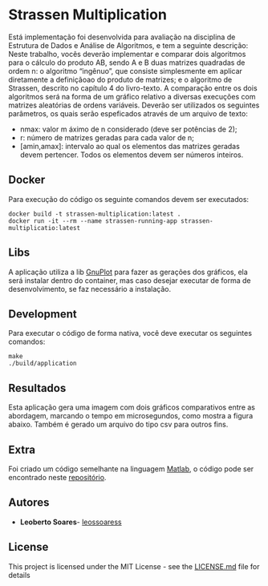 # Strassen Multiplication

Está implementação foi desenvolvida para avaliação na disciplina de Estrutura de Dados e Análise de Algoritmos, e tem a seguinte descrição: Neste trabalho, vocês deverão implementar e comparar dois algoritmos para o cálculo do produto AB, sendo A e B duas matrizes quadradas de ordem n: o algoritmo “ingênuo”, que consiste simplesmente em aplicar diretamente a definiçãoao do produto de matrizes; e o algoritmo de Strassen, descrito no capítulo 4 do livro-texto. A comparação entre os dois algoritmos será na forma de um gráfico relativo a diversas execuções com matrizes aleatórias de ordens variáveis. Deverão ser utilizados os seguintes parâmetros, os quais serão espeficados através de um arquivo de texto:

- nmax: valor m áximo de n considerado (deve ser potências de 2);
- r: número de matrizes geradas para cada valor de n;
- [amin,amax]: intervalo ao qual os elementos das matrizes geradas devem pertencer. Todos os elementos devem ser números inteiros.

## Docker

Para execução do código os seguinte comandos devem ser executados:

````
docker build -t strassen-multiplication:latest .
docker run -it --rm --name strassen-running-app strassen-multiplicatio:latest
````

## Libs

A aplicação utiliza a lib [GnuPlot](http://www.gnuplot.info/) para fazer as gerações dos gráficos, ela será instalar dentro do container, mas caso desejar executar de forma de desenvolvimento, se faz necessário a instalação.

## Development

Para executar o código de forma nativa, você deve executar os seguintes comandos:

````
make
./build/application
````

## Resultados

Esta aplicação gera uma imagem com dois gráficos comparativos entre as abordagem, marcando o tempo em microsegundos, como mostra a figura abaixo. Também é gerado um arquivo do tipo csv para outros fins.



## Extra

Foi criado um código semelhante na linguagem [Matlab](https://www.mathworks.com/products/matlab.html), o código pode ser encontrado neste [repositório](https://google.com).

## Autores

* **Leoberto Soares**- [leossoaress](https://github.com/leossoaress)

## License

This project is licensed under the MIT License - see the [LICENSE.md](LICENSE.md) file for details
